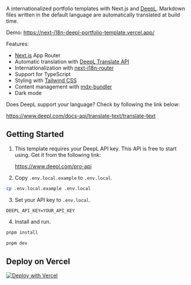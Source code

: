 A internationalized portfolio templates with Next.js and [DeepL](https://www.deepl.com/). Markdown files written in the default language are automatically translated at build time.

Demo: https://next-i18n-deepl-portfolio-template.vercel.app/

Features:

- [Next.js](https://nextjs.org/) App Router
- Automatic translation with [DeepL Translate API](https://www.deepl.com/pro-api)
- Internationalization with [next-i18n-router](https://github.com/i18nexus/next-i18n-router)
- Support for TypeScript
- Styling with [Tailwind CSS](https://tailwindcss.com/)
- Content management with [mdx-bundler](https://github.com/kentcdodds/mdx-bundler)
- Dark mode

Does DeepL support your language? Check by following the link below:

https://www.deepl.com/docs-api/translate-text/translate-text

## Getting Started

1. This template requires your DeepL API key. This API is free to start using. Get it from the following link:

   https://www.deepl.com/pro-api

2. Copy `.env.local.example` to `.env.local`.

```bash
cp .env.local.example .env.local
```

3. Set your API key to `.env.local`.

```bash:.env.local
DEEPL_API_KEY=YOUR_API_KEY
```

4. Install and run.

```bash
pnpm install
```

```bash
pnpm dev
```

## Deploy on Vercel

[![Deploy with Vercel](https://vercel.com/button)](https://vercel.com/new/clone?repository-url=https%3A%2F%2Fgithub.com%2Fkimizuy%2Fnext-i18n-deepl-portfolio-template%2F&env=DEEPL_API_KEY)

